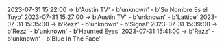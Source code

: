 2023-07-31 15:22:00 -> b'Austin TV' - b'unknown' - b'Su Nombre Es el Tuyo'
2023-07-31 15:27:00 -> b'Austin TV' - b'unknown' - b'Lattice'
2023-07-31 15:35:00 -> b'Rezz' - b'unknown' - b'Signal'
2023-07-31 15:39:00 -> b'Rezz' - b'unknown' - b'Haunted Eyes'
2023-07-31 15:41:00 -> b'Rezz' - b'unknown' - b'Blue In The Face'
